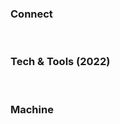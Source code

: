 ### Connect
[<img alt="" src="https://img.shields.io/badge/LinkedIn-%230077B5.svg?&style=flat-square&logo=linkedin&logoColor=white">][linkedin]
[<img alt="" src="https://img.shields.io/badge/Stack_Overflow-%23FE7A16.svg?&style=flat-square&logo=stackoverflow&logoColor=white">][stackoverflow]

### Tech & Tools (2022)
<p>

<img alt="" src="https://img.shields.io/badge/Expo%20-%2320232a.svg?&style=flat-square&logo=expo&logoColor=%23FFFFFF" />
<img alt="" src="https://img.shields.io/badge/React-JS%20-%2320232a.svg?&style=flat-square&logo=react&logoColor=%2361DAFB" />
<img alt="" src="https://img.shields.io/badge/React-Native%20-%2320232a.svg?&style=flat-square&logo=react&logoColor=%2361DAFB" />
<img alt="" src="https://img.shields.io/badge/VueJS%20-%2335495E.svg?&style=flat-square&logo=vuedotjs&logoColor=%2361DAFB" />
<img alt="" src="https://img.shields.io/badge/Firebase%20-%23FFFFFF.svg?&style=flat-square&logo=firebase&logoColor=yellow" />

<img alt="" src="https://img.shields.io/badge/NodeJS%20-%23339933.svg?&style=flat-square&logo=node.js&logoColor=%23FFFFFF" />
<img alt="" src="https://img.shields.io/badge/Nodemon%20-%2376D04B.svg?&style=flat-square&logo=nodemon&logoColor=%23000000" />
<img alt="" src="https://img.shields.io/badge/ExpressJS%20-%23404d59.svg?&style=flat-square&logo=express&logoColor=%23FFFFFF" />
<img alt="" src="https://img.shields.io/badge/NextJS%20-%23404d59.svg?&style=flat-square&logo=nextdotjs&logoColor=%23FFFFFF" />
<img alt="" src="https://img.shields.io/badge/Fastify%20-%23111111.svg?&style=flat-square&logo=fastify&logoColor=%23FFFFFF" />
<img alt="" src="https://img.shields.io/badge/JWT%20-%23000000.svg?&style=flat-square&logo=json%20web%20tokens&logoColor=%23FFFFFF" />
<img alt="" src="https://img.shields.io/badge/Django%20-%23092e20.svg?&style=flat-square&logo=django&logoColor=%23FFFFFF" />
<img alt="" src="https://img.shields.io/badge/WordPress%20-%2321759b.svg?&style=flat-square&logo=wordpress&logoColor=%23FFFFFF" />
 
<img alt="" src="https://img.shields.io/badge/PRISMA%20-%233982CE.svg?&style=flat-square&logo=prisma&logoColor=%23FFFFFF" />
<img alt="" src="https://img.shields.io/badge/PostgreSQL%20-%23336791.svg?&style=flat-square&logo=postgresql&logoColor=%23FFFFFF" />
<img alt="" src="https://img.shields.io/badge/MySQL%20-%23336791.svg?&style=flat-square&logo=mysql&logoColor=%23FFFFFF" />
 
 
<img alt="" src="https://img.shields.io/badge/JavaScript-%23F7DF1E.svg?&style=flat-square&logo=javascript&logoColor=black" />
<img alt="" src="https://img.shields.io/badge/TypeScript%20-%23007ACC.svg?&style=flat-square&logo=typescript&logoColor=white" />
<img alt="" src="https://img.shields.io/badge/PHP%20-%238993be.svg?&style=flat-square&logo=php&logoColor=%23FFFFFF" />
<img alt="" src="https://img.shields.io/badge/Python%20-%232462f0.svg?&style=flat-square&logo=python&logoColor=%23FFFFFF" />
<img alt="" src="https://img.shields.io/badge/HTML5-%23E34F26.svg?&style=flat-square&logo=html5&logoColor=white" />
<img alt="" src="https://img.shields.io/badge/CSS3-%231572B6.svg?&style=flat-square&logo=css3&logoColor=white" />

<img alt="" src="https://img.shields.io/badge/VS_Code%20-%23007ACC.svg?&style=flat-square&logo=visual%20studio%20code&logoColor=%23FFFFFF" />
<img alt="" src="https://img.shields.io/badge/Sublime%20-%23FF9800.svg?&style=flat-square&logo=sublime%20text&logoColor=%23FFFFFF" />
<img alt="" src="https://img.shields.io/badge/Git%20-%23F05032.svg?&style=flat-square&logo=git&logoColor=%23FFFFFF" />
<img alt="" src="https://img.shields.io/badge/GitLab%20-%23FCA121.svg?&style=flat-square&logo=gitlab&logoColor=%23FFFFFF" />
<img alt="" src="https://img.shields.io/badge/GitHub%20-%23181717.svg?&style=flat-square&logo=github&logoColor=%23FFFFFF" />

</p>

### Machine
<p>
<img alt="" src="https://img.shields.io/badge/Nvidia-GTX_4090-%2376B900.svg?&style=flat-square&logo=nvidia&logoColor=white" />
<img alt="" src="https://img.shields.io/badge/AMD-Ryzen%207%209800X3D-%23ED1C24.svg?&style=flat-square&logo=amd&logoColor=white" />
<img alt="" src="https://img.shields.io/badge/RAM-32%20GB-%23ED1C24.svg?&style=flat-square&logoColor=white" />
<img alt="" src="https://img.shields.io/badge/Windows%20-%230078D6.svg?&style=flat-square&logo=windows&logoColor=%23FFFFFF" />
<img alt="" src="https://img.shields.io/badge/Ubuntu%20-%23E95420.svg?&style=flat-square&logo=ubuntu&logoColor=%23FFFFFF" />
</p>

<p>
<img alt="" src="https://img.shields.io/badge/M2-Max-%23000000.svg?&style=flat-square&logo=apple&logoColor=white" />
<img alt="" src="https://img.shields.io/badge/RAM-32%20GB-%23000000.svg?&style=flat-square&logoColor=white" />
<img alt="" src="https://img.shields.io/badge/MacOS%20-%23000000.svg?&style=flat-square&logo=macos&logoColor=%23FFFFFF" />
</p>

<!--
### Follow
[<img alt="" src="https://img.shields.io/github/followers/polcats?style=for-the-badge">][followers]
[<img alt="" src="https://img.shields.io/github/issues-raw/polcats/FollowBackChecker?label=Tracked%20Follow%20Events&style=for-the-badge">][followback]
-->

<!--
-------------------------------------
<p>
<img alt="" width="435px" src="https://github-readme-stats.vercel.app/api?username=polcats&show_icons=true&hide_border=true&count_private=true&theme=dark&include_all_commits=true" />
<img alt="" src="https://github-readme-stats.vercel.app/api/top-langs/?username=polcats&hide=html,css&layout=compact" />
</p>
-->

[website]: https://www.polcats.tech
[linkedin]: https://www.linkedin.com/in/polcats/
[stackoverflow]: https://stackoverflow.com/users/12428120/polcats
[blank]: #
[followers]: https://github.com/polcats?tab=followers
[followback]: https://github.com/polcats/FollowbackChecker/issues
